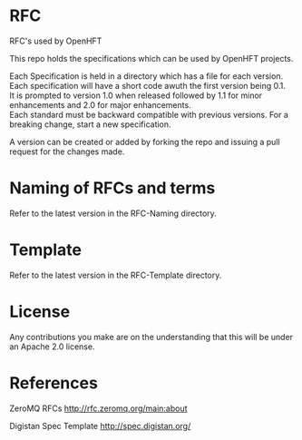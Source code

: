 # RFC
RFC's used by OpenHFT

This repo holds the specifications which can be used by OpenHFT projects.  

Each Specification is held in a directory which has a file for each version. Each specification will have a short code awuth the first version being 0.1.  
It is prompted to version 1.0 when released followed by 1.1 for minor enhancements and 2.0 for major enhancements.  
Each standard must be backward compatible with previous versions.  For a breaking change, start a new specification.

A version can be created or added by forking the repo and issuing a pull request for the changes made.

# Naming of RFCs and terms
Refer to the latest version in the RFC-Naming directory.

# Template
Refer to the latest version in the RFC-Template directory.

# License

Any contributions you make are on the understanding that this will be under an Apache 2.0 license.

# References

ZeroMQ RFCs http://rfc.zeromq.org/main:about

Digistan Spec Template http://spec.digistan.org/
